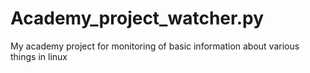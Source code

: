 # Academy_project_watcher.py

My academy project for monitoring of basic information about various things in linux

